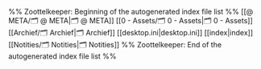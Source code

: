 %% Zoottelkeeper: Beginning of the autogenerated index file list  %%
 [[@ META/🗂️ @ META|🗂️ @ META]]
 [[0 - Assets/🗂️ 0 - Assets|🗂️ 0 - Assets]]
 [[Archief/🗂️ Archief|🗂️ Archief]]
 [[desktop.ini|desktop.ini]]
 [[index|index]]
 [[Notities/🗂️ Notities|🗂️ Notities]]
%% Zoottelkeeper: End of the autogenerated index file list  %%
